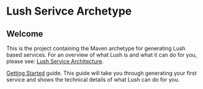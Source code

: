 # Lush Serivce Archetype

## Welcome
This is the project containing the Maven archetype for generating Lush based services.  For an overview of what Lush is and what it can do for you, please see: [Lush Service Architecture](https://github.com/paul-parrone/lush-core).

[Getting Started](../lush-core/getting-started.md) guide.  This guide will take you through generating your first service and shows the technical details of what Lush can do  for you.  

